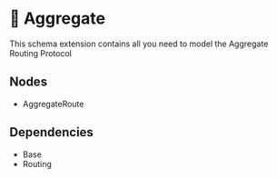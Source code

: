 # 🧩 Aggregate

This schema extension contains all you need to model the Aggregate Routing Protocol

## Nodes

- AggregateRoute

## Dependencies

- Base
- Routing
